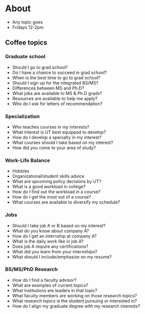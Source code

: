# About

* Any topic goes
* Fridays 12-2pm

## Coffee topics

### Graduate school

* Should I go to grad school?
* Do I have a chance to succeed in grad school?
* When is the best time to go to grad school?
* Should I sign up for the integrated BS/MS?
* Differences between MS and Ph.D? 
* What jobs are available to MS & Ph.D grads?
* Resources are available to help me apply?
* Who do I ask for letters of recommendation?

### Specialization

* Who teaches courses in my interests?
* What interest is UT best equipped to develop?
* How do I develop a specialty in my interest?
* What courses should I take based on my interest? 
* How did you come to your area of study?

### Work-Life Balance

* Hobbies
* Organizational/student skills advice
* What are upcoming policy decisions by UT?
* What is a good workload in college?
* How do I find out the workload in a course?
* How do I get the most out of a course?
* What courses are available to diversify my schedule?

### Jobs
* Should I take job A or B based on my interest?
* What do you know about company A?
* How do I get an internship at company A?
* What is the daily work like in job A?
* Does job A require any certifications?
* What did you learn from your internships?
* What should I include/emphasize on my resume?

### BS/MS/PhD Research
* How do I find a faculty advisor?
* What are examples of current topics?
* What institutions are leaders in that topic?
* What faculty members are working on those research topics?
* What research topics is the student pursuing or interested in?
* How do I align my graduate degree with my research interests?




